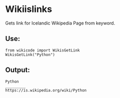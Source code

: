 # Wikiislinks
Gets link for Icelandic Wikipedia Page from keyword.

## Use:
    from wikicode import WikisGetLink
    WikisGetLink("Python")

    
## Output:

    Python    
    _________    
    https://is.wikipedia.org/wiki/Python    



